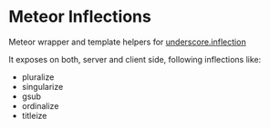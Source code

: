 Meteor Inflections
==================

Meteor wrapper and template helpers for [underscore.inflection](https://github.com/jeremyruppel/underscore.inflection)

It exposes on both, server and client side, following inflections like:

* pluralize
* singularize
* gsub
* ordinalize
* titleize
